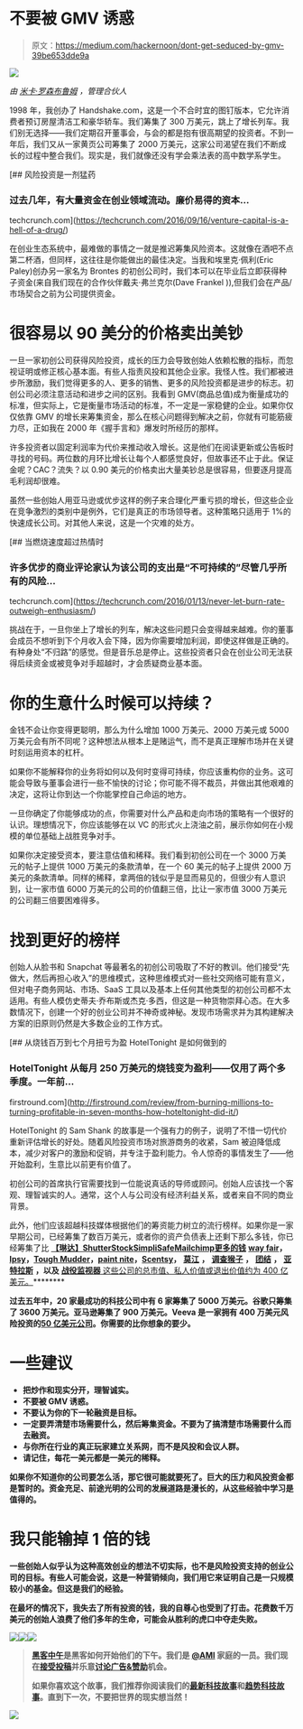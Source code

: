 # 不要被 GMV 诱惑

> 原文：<https://medium.com/hackernoon/dont-get-seduced-by-gmv-39be653dde9a>

![](img/58041bddb02abaecb36a4329c8ccbfe0.png)

*由* [*米卡·罗森布鲁姆*](https://twitter.com/micahjay1) *，管理合伙人*

1998 年，我创办了 Handshake.com，这是一个不合时宜的图钉版本，它允许消费者预订房屋清洁工和豪华轿车。我们筹集了 300 万美元，跳上了增长列车。我们别无选择——我们定期召开董事会，与会的都是抱有很高期望的投资者。不到一年后，我们又从一家黄页公司筹集了 2000 万美元，这家公司渴望在我们不断成长的过程中整合我们。现实是，我们就像还没有学会乘法表的高中数学系学生。

[](https://techcrunch.com/2016/09/16/venture-capital-is-a-hell-of-a-drug/) [## 风险投资是一剂猛药

### 过去几年，有大量资金在创业领域流动。廉价易得的资本…

techcrunch.com](https://techcrunch.com/2016/09/16/venture-capital-is-a-hell-of-a-drug/) 

在创业生态系统中，最难做的事情之一就是推迟筹集风险资本。这就像在酒吧不点第二杯酒，但同样，这往往是你能做出的最佳决定。当我和埃里克·佩利(Eric Paley)创办另一家名为 Brontes 的初创公司时，我们本可以在毕业后立即获得种子资金(来自我们现在的合作伙伴戴夫·弗兰克尔(Dave Frankel )),但我们会在产品/市场契合之前为公司提供资金。

# 很容易以 90 美分的价格卖出美钞

一旦一家初创公司获得风险投资，成长的压力会导致创始人依赖松散的指标，而忽视证明或修正核心基本面。有些人指责风投和其他企业家。我怪人性。我们都被进步所激励，我们觉得更多的人、更多的销售、更多的风险投资都是进步的标志。初创公司必须注意活动和进步之间的区别。我看到 GMV(商品总值)成为衡量成功的标准，但实际上，它是衡量市场活动的标准，不一定是一家稳健的企业。如果你仅仅依靠 GMV 的增长来筹集资金，那么在核心问题得到解决之前，你就有可能筋疲力尽，正如我在 2000 年《握手言和》爆发时所经历的那样。

许多投资者以固定利润率为代价来推动收入增长。这是他们在阅读更新或公告板时寻找的号码。两位数的月环比增长让每个人都感觉良好，但故事还不止于此。保证金呢？CAC？流失？以 0.90 美元的价格卖出大量美钞总是很容易，但要逐月提高毛利润却很难。

虽然一些创始人用亚马逊或优步这样的例子来合理化严重亏损的增长，但这些企业在竞争激烈的类别中是例外，它们是真正的市场领导者。这种策略只适用于 1%的快速成长公司。对其他人来说，这是一个灾难的处方。

[](https://techcrunch.com/2016/01/13/never-let-burn-rate-outweigh-enthusiasm/) [## 当燃烧速度超过热情时

### 许多优步的商业评论家认为该公司的支出是“不可持续的”尽管几乎所有的风险…

techcrunch.com](https://techcrunch.com/2016/01/13/never-let-burn-rate-outweigh-enthusiasm/) 

挑战在于，一旦你坐上了增长的列车，解决这些问题只会变得越来越难。你的董事会成员不想听到下个月收入会下降，因为你需要增加利润，即使这样做是正确的。有种身处“不归路”的感觉。但是音乐总是停止。这些投资者只会在创业公司无法获得后续资金或被竞争对手超越时，才会质疑商业基本面。

# 你的生意什么时候可以持续？

金钱不会让你变得更聪明，那么为什么增加 1000 万美元、2000 万美元或 5000 万美元会有所不同呢？这种想法从根本上是赌运气，而不是真正理解市场并在关键时刻运用资本的杠杆。

如果你不能解释你的业务将如何以及何时变得可持续，你应该重构你的业务。这可能会导致与董事会进行一些不愉快的讨论；你可能不得不裁员，并做出其他艰难的决定，这将让你到达一个你能掌控自己命运的地方。

一旦你确定了你能够成功的点，你需要对什么产品和走向市场的策略有一个很好的认识。理想情况下，你应该能够在以 VC 的形式火上浇油之前，展示你如何在小规模的单位基础上战胜竞争对手。

如果你决定接受资本，要注意估值和稀释。我们看到初创公司在一个 3000 万美元的帖子上提供 1000 万美元的条款清单，在一个 60 美元的帖子上提供 2000 万美元的条款清单。同样的稀释，拿两倍的钱似乎是显而易见的，但很少有人意识到，让一家市值 6000 万美元的公司的价值翻三倍，比让一家市值 3000 万美元的公司翻三倍要困难得多。

# 找到更好的榜样

创始人从脸书和 Snapchat 等最著名的初创公司吸取了不好的教训。他们接受“先做大，然后再担心收入”的思维模式，这种思维模式对一些社交网络可能有意义，但对电子商务网站、市场、SaaS 工具以及基本上任何其他类型的初创公司都不太适用。有些人模仿史蒂夫·乔布斯或杰克·多西，但这是一种货物崇拜心态。在大多数情况下，创建一个好的创业公司并不神奇或神秘。发现市场需求并为其构建解决方案的旧原则仍然是大多数企业的工作方式。

[](http://firstround.com/review/from-burning-millions-to-turning-profitable-in-seven-months-how-hoteltonight-did-it/) [## 从烧钱百万到七个月扭亏为盈 HotelTonight 是如何做到的

### HotelTonight 从每月 250 万美元的烧钱变为盈利——仅用了两个多季度。一年前…

firstround.com](http://firstround.com/review/from-burning-millions-to-turning-profitable-in-seven-months-how-hoteltonight-did-it/) 

HotelTonight 的 Sam Shank 的故事是一个强有力的例子，说明了不惜一切代价重新评估增长的好处。随着风险投资市场对旅游商务的收紧，Sam 被迫降低成本，减少对客户的激励和促销，并专注于盈利能力。令人惊奇的事情发生了——他开始盈利，生意比以前更有价值了。

初创公司的首席执行官需要找到一位能说真话的导师或顾问。创始人应该找一个客观、理智诚实的人。通常，这个人与公司没有经济利益关系，或者来自不同的商业背景。

此外，他们应该超越科技媒体根据他们的筹资能力树立的流行榜样。如果你是一家早期公司，已经筹集了数百万美元，或者你的资产负债表上还剩下那么多钱，你已经筹集了比 [**【琳达】**](https://www.fastcompany.com/3045404/hit-the-ground-running/from-near-failure-to-a-15-billion-sale-the-epic-story-of-lyndacom)**[**ShutterStock**](https://www.entrepreneur.com/article/272005)**[**SimpliSafe**](https://www.youtube.com/watch?v=uVVf2ISOeJU)**[**Mailchimp**](https://mailchimp.com/)**[**更多的钱**](https://www.entrepreneur.com/article/222967) [**way fair**](http://www.inc.com/magazine/201204/kasey-wehrum/the-road-to-1-billion-growth-special-report.html)**，**[**Ipsy**](https://www.fastcompany.com/3054926/behind-the-brand/how-ipsy-founder-michelle-phan-is-using-influencers-to-reinvent-the-cosmeti)**，**[**Tough Mudder**](http://www.telegraph.co.uk/men/active/10959747/How-Tough-Mudder-became-a-phenomenon.html)**，**[**paint nite**](http://www.inc.com/christine-lagorio/2016-inc5000-paint-nite.html)**，**[**Scentsy**](https://about.scentsy.com/company-story)**，** [**莫江**](https://www.wired.com/2013/11/minecraft-book/) **，** [**调查猴子**](http://firstround.com/review/How-Dave-Goldberg-of-SurveyMonkey-Built-a-Billion-Dollar-Business-and-Still-Gets-Home-By-5-30/) **，** [**团结**](http://insights.dice.com/2013/06/03/how-unity3d-become-a-game-development-beast/) **，** [**亚特拉斯**](http://www.inc.com/jeremy-quittner/atlassian-ipo-one-of-bigggest-in-2015-profitability-is-key.html) **，以及** [**战役监视器** 这些公司的总市值、私人价值或退出价值约为 400 亿美元。](https://signalvnoise.com/posts/2342-profitable-proud-campaign-monitor)********

****过去五年中，20 家最成功的科技公司中有 6 家筹集了 5000 万美元。谷歌只筹集了 3600 万美元。亚马逊筹集了 900 万美元。Veeva 是一家拥有 400 万美元风险投资的[50 亿美元公司](https://www.veeva.com/)。你需要的比你想象的要少。****

# ****一些建议****

*   ****把炒作和现实分开，理智诚实。****
*   ****不要被 GMV 诱惑。****
*   ****不要认为你的下一轮融资是目标。****
*   ****一定要弄清楚市场需要什么，然后筹集资金。不要为了搞清楚市场需要什么而去融资。****
*   ****与你所在行业的真正玩家建立关系网，而不是风投和会议人群。****
*   ****请记住，每花一美元都是一美元的稀释。****

****如果你不知道你的公司要怎么活，那它很可能就要死了。巨大的压力和风投资金都是暂时的。资金充足、前途光明的公司的发展道路是漫长的，从这些经验中学习是值得的。****

# ****我只能输掉 1 倍的钱****

****一些创始人似乎认为这种高效创业的想法不切实际，也不是风险投资支持的创业公司的目标。有些人可能会说，这是一种营销倾向，我们用它来证明自己是一只规模较小的基金。但这是我们的经验。****

****在最坏的情况下，我失去了所有投资的钱，我的自尊心也受到了打击。花费数千万美元的创始人浪费了他们多年的生命，可能会从胜利的虎口中夺走失败。****

****[![](img/50ef4044ecd4e250b5d50f368b775d38.png)](http://bit.ly/HackernoonFB)********[![](img/979d9a46439d5aebbdcdca574e21dc81.png)](https://goo.gl/k7XYbx)********[![](img/2930ba6bd2c12218fdbbf7e02c8746ff.png)](https://goo.gl/4ofytp)****

> ****[黑客中午](http://bit.ly/Hackernoon)是黑客如何开始他们的下午。我们是 [@AMI](http://bit.ly/atAMIatAMI) 家庭的一员。我们现在[接受投稿](http://bit.ly/hackernoonsubmission)并乐意[讨论广告&赞助](mailto:partners@amipublications.com)机会。****
> 
> ****如果你喜欢这个故事，我们推荐你阅读我们的[最新科技故事](http://bit.ly/hackernoonlatestt)和[趋势科技故事](https://hackernoon.com/trending)。直到下一次，不要把世界的现实想当然！****

****![](img/be0ca55ba73a573dce11effb2ee80d56.png)****